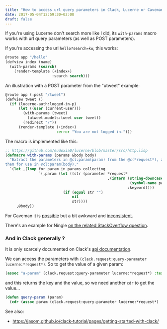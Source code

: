 ```yaml
---
title: "How to access url query parameters in Clack, Lucerne or Caveman"
date: 2017-05-04T12:59:30+02:00
draft: false
---
```


If you're using Lucerne don't search more like I did, its
`with-params` macro works with url query parameters (as well as POST
parameters).

If you're accessing the url `hello?search=kw`, this works:

~~~lisp
@route app "/hello"
(defview index (name)
  (with-params (search)
    (render-template (+index+)
                     :search search)))
~~~

An illustration with a POST parameter from the "utweet" example:

~~~lisp
@route app (:post "/tweet")
(defview tweet ()
  (if (lucerne-auth:logged-in-p)
      (let ((user (current-user)))
        (with-params (tweet)
          (utweet.models:tweet user tweet))
        (redirect "/"))
      (render-template (+index+)
                       :error "You are not logged in.")))
~~~

The macro is implemented like this:

~~~lisp
;; https://github.com/eudoxia0/lucerne/blob/master/src/http.lisp
(defmacro with-params (params &body body)
  "Extract the parameters in @cl:param(param) from the @c(*request*), and bind
them for use in @cl:param(body)."
  `(let ,(loop for param in params collecting
               `(,param (let ((str (parameter *request*
                                              ,(intern (string-downcase
                                                        (symbol-name param))
                                                       :keyword))))
                          (if (equal str "")
                              nil
                              str))))
     ,@body))
~~~

For Caveman it is [possible](https://github.com/fukamachi/caveman#structured-querypost-parameters) but a bit awkward and [inconsistent](https://github.com/fukamachi/caveman/issues/22).

There's an example for Ningle
[on the related StackOverflow question](https://stackoverflow.com/questions/43778570/how-to-get-url-query-parameters-in-clack-lucerne-or-caveman).

### And in Clack generally ?

It is only scarcely documented on Clack's
[api documentation](http://quickdocs.org/clack/api#package-CLACK.REQUEST).

We can access the parameters with `(clack.request:query-parameter
lucerne:*request*)`. So to get the value of a given param:

~~~lisp
(assoc "a-param" (clack.request:query-parameter lucerne:*request*) :test 'string=)
~~~

and this returns the key and the value, so we need another `cdr` to get the value…

~~~lisp
(defun query-param (param)
  (cdr (assoc param (clack.request:query-parameter lucerne:*request*) :test #'string=)))
~~~

See also:

- https://jasom.github.io/clack-tutorial/pages/getting-started-with-clack/

